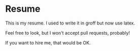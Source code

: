 Resume
======
This is my resume.  I used to write it in groff but now use latex.

Feel free to look, but I won't accept pull requests, probably!

If you want to hire me, that would be OK.
